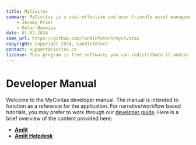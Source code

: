 ```yaml
---
title: MyCivitas
summary: MyCivitas is a cost-effective and user-friendly asset management platform designed specifically for small communities. This comprehensive solution offers an all-inclusive and easy-to-use platform, empowering users to efficiently record and manage their assets within a powerful information system. With MyCivitas, communities can streamline their asset management processes, ensuring a seamless and effective approach to organising and overseeing their valuable resources.
    - Jeremy Prior
    - Ketan Bamniya
date: 01-02-2024
some_url: https://github.com/landinfotech/mycivitas
copyright: Copyright 2024, LandInfoTech
contact: support@civitas.ca
license: This program is free software; you can redistribute it and/or modify it under the terms of the GNU Affero General Public License as published by the Free Software Foundation; either version 3 of the License, or (at your option) any later version.
---
```


# Developer Manual

Welcome to the MyCivitas developer manual. The manual is intended to function as a reference for the application. For narrative/workflow based tutorials, you may prefer to work through our [developer guide](../guide/index.md). Here is a brief overview of the content provided here:

* **[Amlit](./amlit.md)**
* **[Amlit Helpdesk](./amlit-helpdesk.md)**
